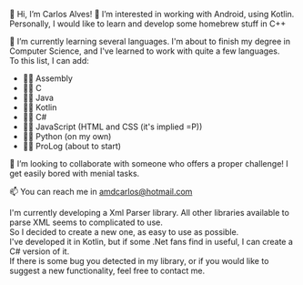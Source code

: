 👋 Hi, I’m Carlos Alves!
👀 I’m interested in working with Android, using Kotlin. Personally, I would like to learn and develop some homebrew stuff in C++

🌱 I’m currently learning several languages. I'm about to finish my degree in Computer Science, and I've learned to work with quite a few languages.<br/>
To this list, I can add:
- 🌱🌱 Assembly
- 🌱🌱 C
- 🌱🌱 Java
- 🌱🌱 Kotlin
- 🌱🌱 C#
- 🌱🌱 JavaScript (HTML and CSS (it's implied =P))
- 🌱🌱 Python (on my own)
- 🌱🌱 ProLog (about to start)

💞️ I’m looking to collaborate with someone who offers a proper challenge! I get easily bored with menial tasks.

📫 You can reach me in amdcarlos@hotmail.com

I'm currently developing a Xml Parser library. All other libraries available to parse XML seems to complicated to use.<br/>
So I decided to create a new one, as easy to use as possible.<br/>
I've developed it in Kotlin, but if some .Net fans find in useful, I can create a C# version of it.<br/>
If there is some bug you detected in my library, or if you would like to suggest a new functionality, feel free to contact me.<br/>

<!---
CarlosVazAlves/CarlosVazAlves is a ✨ special ✨ repository because its `README.md` (this file) appears on your GitHub profile.
You can click the Preview link to take a look at your changes.
--->
